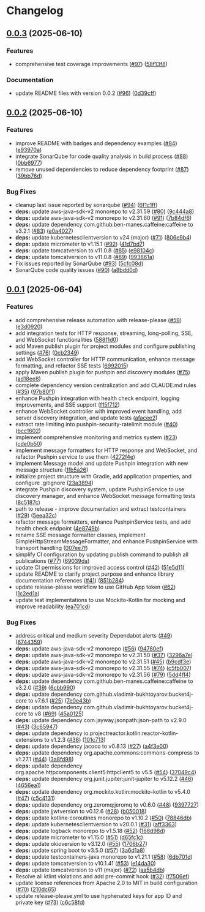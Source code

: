 # Changelog

## [0.0.3](https://github.com/mpecan/pushpin-missing-toolbox/compare/v0.0.2...v0.0.3) (2025-06-10)


### Features

* comprehensive test coverage improvements ([#97](https://github.com/mpecan/pushpin-missing-toolbox/issues/97)) ([58f13f8](https://github.com/mpecan/pushpin-missing-toolbox/commit/58f13f8154b970c21b8825017efdfd5a02179b35))


### Documentation

* update README files with version 0.0.2 ([#96](https://github.com/mpecan/pushpin-missing-toolbox/issues/96)) ([0d39cff](https://github.com/mpecan/pushpin-missing-toolbox/commit/0d39cff0318d61c3874e7de717396418c3bc1bbc))

## [0.0.2](https://github.com/mpecan/pushpin-missing-toolbox/compare/v0.0.1...v0.0.2) (2025-06-10)


### Features

* improve README with badges and dependency examples ([#84](https://github.com/mpecan/pushpin-missing-toolbox/issues/84)) ([e93970a](https://github.com/mpecan/pushpin-missing-toolbox/commit/e93970abcff8df82c26a117315cd6dbd00f1c8c1))
* integrate SonarQube for code quality analysis in build process ([#88](https://github.com/mpecan/pushpin-missing-toolbox/issues/88)) ([0bb6977](https://github.com/mpecan/pushpin-missing-toolbox/commit/0bb6977f029b9e3d03b6f04b2ec9fe47253d3dfd))
* remove unused dependencies to reduce dependency footprint ([#87](https://github.com/mpecan/pushpin-missing-toolbox/issues/87)) ([39bb76d](https://github.com/mpecan/pushpin-missing-toolbox/commit/39bb76decd6ff083ee560a336db9c11b69942de8))


### Bug Fixes

* cleanup last issue reported by sonarqube ([#94](https://github.com/mpecan/pushpin-missing-toolbox/issues/94)) ([6f1c1ff](https://github.com/mpecan/pushpin-missing-toolbox/commit/6f1c1ff5c0f92a056ca651b915c45de078214bf2))
* **deps:** update aws-java-sdk-v2 monorepo to v2.31.59 ([#80](https://github.com/mpecan/pushpin-missing-toolbox/issues/80)) ([9c444a8](https://github.com/mpecan/pushpin-missing-toolbox/commit/9c444a8b099df6279c7e89d767745032745a48de))
* **deps:** update aws-java-sdk-v2 monorepo to v2.31.60 ([#91](https://github.com/mpecan/pushpin-missing-toolbox/issues/91)) ([7b84df6](https://github.com/mpecan/pushpin-missing-toolbox/commit/7b84df6b49665900456b8e510a483b5cd27e8147))
* **deps:** update dependency com.github.ben-manes.caffeine:caffeine to v3.2.1 ([#83](https://github.com/mpecan/pushpin-missing-toolbox/issues/83)) ([e0a4027](https://github.com/mpecan/pushpin-missing-toolbox/commit/e0a402720252f6df71205e25796b07de9b47087c))
* **deps:** update kubernetesclientversion to v24 (major) ([#71](https://github.com/mpecan/pushpin-missing-toolbox/issues/71)) ([806e9b4](https://github.com/mpecan/pushpin-missing-toolbox/commit/806e9b48072aa572d0409a0f18316d9568d0adc9))
* **deps:** update micrometer to v1.15.1 ([#92](https://github.com/mpecan/pushpin-missing-toolbox/issues/92)) ([41d7bd7](https://github.com/mpecan/pushpin-missing-toolbox/commit/41d7bd7fcca10123c99a5d7e565a4f4add55b2a6))
* **deps:** update tomcatversion to v11.0.8 ([#85](https://github.com/mpecan/pushpin-missing-toolbox/issues/85)) ([e98104c](https://github.com/mpecan/pushpin-missing-toolbox/commit/e98104c5f552ffceb548af5f4549f2ffc258a335))
* **deps:** update tomcatversion to v11.0.8 ([#89](https://github.com/mpecan/pushpin-missing-toolbox/issues/89)) ([993861a](https://github.com/mpecan/pushpin-missing-toolbox/commit/993861a63cd3f8ab5e152898d966c81793dbd3c3))
* Fix issues reported by SonarQube ([#93](https://github.com/mpecan/pushpin-missing-toolbox/issues/93)) ([5cfc08d](https://github.com/mpecan/pushpin-missing-toolbox/commit/5cfc08d30d84b07b4f1e1e8c5880e9eec764a90e))
* SonarQube code quality issues ([#90](https://github.com/mpecan/pushpin-missing-toolbox/issues/90)) ([a8bdd0d](https://github.com/mpecan/pushpin-missing-toolbox/commit/a8bdd0d6f2dad181a51f4b1309efe2441096b4bc))

## [0.0.1](https://github.com/mpecan/pushpin-missing-toolbox/compare/v0.0.1-SNAPSHOT...v0.0.1) (2025-06-04)


### Features

* add comprehensive release automation with release-please ([#59](https://github.com/mpecan/pushpin-missing-toolbox/issues/59)) ([e3d0920](https://github.com/mpecan/pushpin-missing-toolbox/commit/e3d09201f5710add8261ec4305b459e2566ed43f))
* add integration tests for HTTP response, streaming, long-polling, SSE, and WebSocket functionalities ([588f1d0](https://github.com/mpecan/pushpin-missing-toolbox/commit/588f1d09532826ef8c5c65dc46f184bee12c3c8f))
* add Maven publish plugin for project modules and configure publishing settings ([#76](https://github.com/mpecan/pushpin-missing-toolbox/issues/76)) ([0cb2349](https://github.com/mpecan/pushpin-missing-toolbox/commit/0cb2349c529c7e4b481c955316acd77dec971158))
* add WebSocket controller for HTTP communication, enhance message formatting, and refactor SSE tests ([6992015](https://github.com/mpecan/pushpin-missing-toolbox/commit/6992015c05130c0054a4b65f73d908350d2f1275))
* apply Maven publish plugin for pushpin and discovery modules ([#75](https://github.com/mpecan/pushpin-missing-toolbox/issues/75)) ([ad18ee8](https://github.com/mpecan/pushpin-missing-toolbox/commit/ad18ee83b72d234367a88e643f0032fa8e4317ec))
* complete dependency version centralization and add CLAUDE.md rules ([#35](https://github.com/mpecan/pushpin-missing-toolbox/issues/35)) ([97b80f1](https://github.com/mpecan/pushpin-missing-toolbox/commit/97b80f12c44264e1db68b1d11f3b5430966e5b1d))
* enhance Pushpin integration with health check endpoint, logging improvements, and SSE support ([f15f712](https://github.com/mpecan/pushpin-missing-toolbox/commit/f15f712d989722580436e0aaf0f73f8f75e55a3a))
* enhance WebSocket controller with improved event handling, add server discovery integration, and update tests ([afacee2](https://github.com/mpecan/pushpin-missing-toolbox/commit/afacee27c04d1d7bfda0b50efad49e0dad796ecd))
* extract rate limiting into pushpin-security-ratelimit module ([#40](https://github.com/mpecan/pushpin-missing-toolbox/issues/40)) ([bcc1602](https://github.com/mpecan/pushpin-missing-toolbox/commit/bcc1602a6e5817a02829fda60ecce2ee35c418aa))
* implement comprehensive monitoring and metrics system ([#23](https://github.com/mpecan/pushpin-missing-toolbox/issues/23)) ([cde0b50](https://github.com/mpecan/pushpin-missing-toolbox/commit/cde0b508160a92387345219a084e447298e98e57))
* implement message formatters for HTTP response and WebSocket, and refactor Pushpin service to use them ([4272f4e](https://github.com/mpecan/pushpin-missing-toolbox/commit/4272f4ee5a153a025e4613350c13900a3c6dca24))
* implement Message model and update Pushpin integration with new message structure ([1fb5a26](https://github.com/mpecan/pushpin-missing-toolbox/commit/1fb5a2677044bfed500a91cc0669ab6b7f9c5ed1))
* initialize project structure with Gradle, add application properties, and configure .gitignore ([23a3894](https://github.com/mpecan/pushpin-missing-toolbox/commit/23a3894178adc198707dce83fb53fd933939bdcd))
* integrate Pushpin discovery system, update PushpinService to use discovery manager, and enhance WebSocket message formatting tests ([8c5187c](https://github.com/mpecan/pushpin-missing-toolbox/commit/8c5187cd2716cb2263ceaa943f249d5139880ff9))
* path to release - improve documentation and extract testcontainers ([#29](https://github.com/mpecan/pushpin-missing-toolbox/issues/29)) ([5eea32c](https://github.com/mpecan/pushpin-missing-toolbox/commit/5eea32cc1809a48c51e3b4c027785504b564d512))
* refactor message formatters, enhance PushpinService tests, and add health check endpoint ([4e8749b](https://github.com/mpecan/pushpin-missing-toolbox/commit/4e8749bc8d991c4fd9253f2d0905d7f2f8ceefd5))
* rename SSE message formatter classes, implement SimpleHttpStreamMessageFormatter, and enhance PushpinService with transport handling ([007ee7f](https://github.com/mpecan/pushpin-missing-toolbox/commit/007ee7fca2471d814e8be181615d06cddad8e831))
* simplify CI configuration by updating publish command to publish all publications ([#77](https://github.com/mpecan/pushpin-missing-toolbox/issues/77)) ([69039da](https://github.com/mpecan/pushpin-missing-toolbox/commit/69039da80cc71f930e7e430629177d8a080e5049))
* update CI permissions for improved access control ([#42](https://github.com/mpecan/pushpin-missing-toolbox/issues/42)) ([51e5d11](https://github.com/mpecan/pushpin-missing-toolbox/commit/51e5d11254151e2a263af41d44a145e96aceef89))
* update README to clarify project purpose and enhance library documentation references ([#41](https://github.com/mpecan/pushpin-missing-toolbox/issues/41)) ([851b284](https://github.com/mpecan/pushpin-missing-toolbox/commit/851b284fdeaf9563104ce36a3372f9342fe6ea65))
* update release-please workflow to use GitHub App token ([#62](https://github.com/mpecan/pushpin-missing-toolbox/issues/62)) ([1c2ed1a](https://github.com/mpecan/pushpin-missing-toolbox/commit/1c2ed1a717057c0a8d69019827ae5d50747d728d))
* update test implementations to use Mockito-Kotlin for mocking and improve readability ([ea701cd](https://github.com/mpecan/pushpin-missing-toolbox/commit/ea701cd912b97649989e89f93166eb28a3fe1d23))


### Bug Fixes

* address critical and medium severity Dependabot alerts ([#49](https://github.com/mpecan/pushpin-missing-toolbox/issues/49)) ([6744359](https://github.com/mpecan/pushpin-missing-toolbox/commit/6744359fd452a187f36efeb0e9a3d9be66a3b00b))
* **deps:** update aws-java-sdk-v2 monorepo ([#56](https://github.com/mpecan/pushpin-missing-toolbox/issues/56)) ([94780ef](https://github.com/mpecan/pushpin-missing-toolbox/commit/94780ef87677ee120e0b7cbbd70552cd91da0da8))
* **deps:** update aws-java-sdk-v2 monorepo to v2.31.50 ([#37](https://github.com/mpecan/pushpin-missing-toolbox/issues/37)) ([3296a7e](https://github.com/mpecan/pushpin-missing-toolbox/commit/3296a7e64f26f6173b8c7ed27f7dd68e9bc092f9))
* **deps:** update aws-java-sdk-v2 monorepo to v2.31.51 ([#45](https://github.com/mpecan/pushpin-missing-toolbox/issues/45)) ([b9cdf3e](https://github.com/mpecan/pushpin-missing-toolbox/commit/b9cdf3e6595363d182f32160fb4cab3a66d18444))
* **deps:** update aws-java-sdk-v2 monorepo to v2.31.55 ([#74](https://github.com/mpecan/pushpin-missing-toolbox/issues/74)) ([c5fb007](https://github.com/mpecan/pushpin-missing-toolbox/commit/c5fb00758b489709d08d80e9291703b7139caaa9))
* **deps:** update aws-java-sdk-v2 monorepo to v2.31.56 ([#79](https://github.com/mpecan/pushpin-missing-toolbox/issues/79)) ([5dd4ff4](https://github.com/mpecan/pushpin-missing-toolbox/commit/5dd4ff46d7a6fd7edf0e5b852a13a3da76cf8dbe))
* **deps:** update dependency com.github.ben-manes.caffeine:caffeine to v3.2.0 ([#39](https://github.com/mpecan/pushpin-missing-toolbox/issues/39)) ([6cbb990](https://github.com/mpecan/pushpin-missing-toolbox/commit/6cbb990760cbe57ff8cbb9aae7c1da9d860ee825))
* **deps:** update dependency com.github.vladimir-bukhtoyarov:bucket4j-core to v7.6.1 ([#25](https://github.com/mpecan/pushpin-missing-toolbox/issues/25)) ([7e0e43b](https://github.com/mpecan/pushpin-missing-toolbox/commit/7e0e43bbe7aaa2bf8d78639d8872062130b2592d))
* **deps:** update dependency com.github.vladimir-bukhtoyarov:bucket4j-core to v8 ([#69](https://github.com/mpecan/pushpin-missing-toolbox/issues/69)) ([45a0125](https://github.com/mpecan/pushpin-missing-toolbox/commit/45a0125e078417991176f9b60b5739a847d73bbc))
* **deps:** update dependency com.jayway.jsonpath:json-path to v2.9.0 ([#43](https://github.com/mpecan/pushpin-missing-toolbox/issues/43)) ([3c65947](https://github.com/mpecan/pushpin-missing-toolbox/commit/3c65947aa8e1246d260a25982ffccabb194c27be))
* **deps:** update dependency io.projectreactor.kotlin:reactor-kotlin-extensions to v1.2.3 ([#38](https://github.com/mpecan/pushpin-missing-toolbox/issues/38)) ([101c713](https://github.com/mpecan/pushpin-missing-toolbox/commit/101c713b4f870277b190aa410567b78bc6e918a5))
* **deps:** update dependency jacoco to v0.8.13 ([#27](https://github.com/mpecan/pushpin-missing-toolbox/issues/27)) ([a4f3e00](https://github.com/mpecan/pushpin-missing-toolbox/commit/a4f3e001fd22f5fcd7e4f372900e78f211faf656))
* **deps:** update dependency org.apache.commons:commons-compress to v1.27.1 ([#44](https://github.com/mpecan/pushpin-missing-toolbox/issues/44)) ([3a8fd98](https://github.com/mpecan/pushpin-missing-toolbox/commit/3a8fd98338ade299ebfacdfe1d09a96222039421))
* **deps:** update dependency org.apache.httpcomponents.client5:httpclient5 to v5.5 ([#54](https://github.com/mpecan/pushpin-missing-toolbox/issues/54)) ([37049c4](https://github.com/mpecan/pushpin-missing-toolbox/commit/37049c4083998770a4e9cd3e472c71a314047278))
* **deps:** update dependency org.junit.jupiter:junit-jupiter to v5.12.2 ([#46](https://github.com/mpecan/pushpin-missing-toolbox/issues/46)) ([4656ea1](https://github.com/mpecan/pushpin-missing-toolbox/commit/4656ea1dabd076e1c58b02ca6ad2753da50c86db))
* **deps:** update dependency org.mockito.kotlin:mockito-kotlin to v5.4.0 ([#47](https://github.com/mpecan/pushpin-missing-toolbox/issues/47)) ([c5c4131](https://github.com/mpecan/pushpin-missing-toolbox/commit/c5c41311e10713c9c4851c9a4003b1138e6e5fda))
* **deps:** update dependency org.zeromq:jeromq to v0.6.0 ([#48](https://github.com/mpecan/pushpin-missing-toolbox/issues/48)) ([9397727](https://github.com/mpecan/pushpin-missing-toolbox/commit/9397727a786e956e1a7c94d04c4ae3fb7a096920))
* **deps:** update jjwtversion to v0.12.6 ([#28](https://github.com/mpecan/pushpin-missing-toolbox/issues/28)) ([b050018](https://github.com/mpecan/pushpin-missing-toolbox/commit/b050018f7fc11c224e471821cfaff6a3602cef74))
* **deps:** update kotlinx-coroutines monorepo to v1.10.2 ([#50](https://github.com/mpecan/pushpin-missing-toolbox/issues/50)) ([78846db](https://github.com/mpecan/pushpin-missing-toolbox/commit/78846db49cf3b3c2e5b1985f5c7ad1cebfa30c4f))
* **deps:** update kubernetesclientversion to v20.0.1 ([#31](https://github.com/mpecan/pushpin-missing-toolbox/issues/31)) ([aff3363](https://github.com/mpecan/pushpin-missing-toolbox/commit/aff3363c9f442488258d509db86600ee3c0e161c))
* **deps:** update logback monorepo to v1.5.18 ([#52](https://github.com/mpecan/pushpin-missing-toolbox/issues/52)) ([166d98d](https://github.com/mpecan/pushpin-missing-toolbox/commit/166d98d9e3023b2aff9264a134c7acf145a632ad))
* **deps:** update micrometer to v1.15.0 ([#51](https://github.com/mpecan/pushpin-missing-toolbox/issues/51)) ([d65fc1c](https://github.com/mpecan/pushpin-missing-toolbox/commit/d65fc1cdda32b6b0e6cd4a73abb1764b8a31f0a8))
* **deps:** update okioversion to v3.12.0 ([#55](https://github.com/mpecan/pushpin-missing-toolbox/issues/55)) ([1706b27](https://github.com/mpecan/pushpin-missing-toolbox/commit/1706b275ca761591acc9da2a31b328e81ec1924e))
* **deps:** update spring boot to v3.5.0 ([#57](https://github.com/mpecan/pushpin-missing-toolbox/issues/57)) ([3a6d1a8](https://github.com/mpecan/pushpin-missing-toolbox/commit/3a6d1a8760e0f86c54a519d0d395b506e1350404))
* **deps:** update testcontainers-java monorepo to v1.21.1 ([#58](https://github.com/mpecan/pushpin-missing-toolbox/issues/58)) ([6db701d](https://github.com/mpecan/pushpin-missing-toolbox/commit/6db701d6efd6f8dcad614148ac52e86f0cedeb8f))
* **deps:** update tomcatversion to v10.1.41 ([#53](https://github.com/mpecan/pushpin-missing-toolbox/issues/53)) ([e14da30](https://github.com/mpecan/pushpin-missing-toolbox/commit/e14da30a90018bf09ba28702a40d3447925faca5))
* **deps:** update tomcatversion to v11 (major) ([#72](https://github.com/mpecan/pushpin-missing-toolbox/issues/72)) ([aa5b4db](https://github.com/mpecan/pushpin-missing-toolbox/commit/aa5b4db4ed1a01838a2b1943d7f41a0ef12dfb99))
* Resolve all ktlint violations and add pre-commit hook ([#32](https://github.com/mpecan/pushpin-missing-toolbox/issues/32)) ([f7506ef](https://github.com/mpecan/pushpin-missing-toolbox/commit/f7506efdc08eed3dac7732658e20f0e82d31f9c7))
* update license references from Apache 2.0 to MIT in build configuration ([#70](https://github.com/mpecan/pushpin-missing-toolbox/issues/70)) ([210dc65](https://github.com/mpecan/pushpin-missing-toolbox/commit/210dc6565a720efab2297fb85e3a1ce623d4257e))
* update release-please.yml to use hyphenated keys for app ID and private key ([#73](https://github.com/mpecan/pushpin-missing-toolbox/issues/73)) ([c6c58fd](https://github.com/mpecan/pushpin-missing-toolbox/commit/c6c58fd4f969132dd41c6fe7b7640418ba15b6df))
